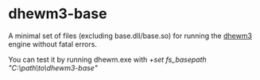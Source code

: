# dhewm3-base
A minimal set of files (excluding base.dll/base.so) for running the [dhewm3](https://github.com/dhewm/dhewm3) engine without fatal errors.

You can test it by running dhewm.exe with *+set fs_basepath "C:\path\to\dhewm3-base"*